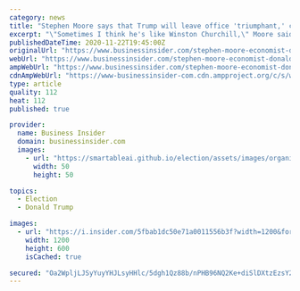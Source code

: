 ```yaml
---
category: news
title: "Stephen Moore says that Trump will leave office 'triumphant,' comparing him to Winston Churchill"
excerpt: "\"Sometimes I think he's like Winston Churchill,\" Moore said of President Trump who took offense to similar comparisons made in the past."
publishedDateTime: 2020-11-22T19:45:00Z
originalUrl: "https://www.businessinsider.com/stephen-moore-economist-donald-trump-presidency-coronavirus-vaccine-election-2020-11"
webUrl: "https://www.businessinsider.com/stephen-moore-economist-donald-trump-presidency-coronavirus-vaccine-election-2020-11"
ampWebUrl: "https://www.businessinsider.com/stephen-moore-economist-donald-trump-presidency-coronavirus-vaccine-election-2020-11?amp"
cdnAmpWebUrl: "https://www-businessinsider-com.cdn.ampproject.org/c/s/www.businessinsider.com/stephen-moore-economist-donald-trump-presidency-coronavirus-vaccine-election-2020-11?amp"
type: article
quality: 112
heat: 112
published: true

provider:
  name: Business Insider
  domain: businessinsider.com
  images:
    - url: "https://smartableai.github.io/election/assets/images/organizations/businessinsider.com-50x50.jpg"
      width: 50
      height: 50

topics:
  - Election
  - Donald Trump

images:
  - url: "https://i.insider.com/5fbab1dc50e71a0011556b3f?width=1200&format=jpeg"
    width: 1200
    height: 600
    isCached: true

secured: "Oa2WpljLJSyYuyYHJLsyHHlc/5dgh1Qz88b/nPHB96NQ2Ke+diSlDXtzEzsY2cx0NfyUx2z/pP3xQUM50A5/RU4DGk885CDnlzu/m5wRAJSVyUOaZoBLhVYlIwDpSwLiK0yAN8knSQLUs5Z6+0mUAhtfjNQ/Z2/bNHoNb4Qr+5s540xxaiIU5BJvGTtaqtPPfI9QsN/1bi+wcPj4fkTZ7Af3PFBGBO9e39LA+Cte7EB2VgHnvxm1fpnOy5WLg7+eyIQUHkqmqDBfl+xT59mJYEOFX8vLMl+rLys6BicPVkPZUy852jZnA+mZttag6jX+PiPe38gIcHB4DZNfTR8ONbzk2vhID35XFUo+7EJos5Q=;yUq+mvx5es0/JUga64thRQ=="
---
```


